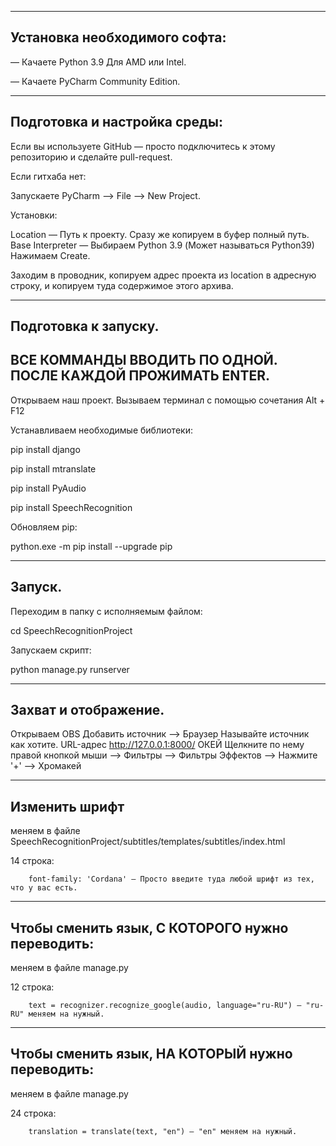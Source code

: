 -----------------------------------------------------------
Установка необходимого софта:
-----------------------------------------------------------

— Качаете Python 3.9 Для AMD или Intel.

— Качаете PyCharm Community Edition.

-----------------------------------------------------------
Подготовка и настройка среды:
-----------------------------------------------------------

Если вы используете GitHub — просто подключитесь к этому репозиторию и сделайте pull-request.

Если гитхаба нет:

Запускаете PyCharm —> File —> New Project.

Установки:

Location — Путь к проекту. Сразу же копируем в буфер полный путь.
Base Interpreter — Выбираем Python 3.9 (Может называться Python39)
Нажимаем Create.

Заходим в проводник, копируем адрес проекта из location в адресную строку, и копируем туда содержимое этого архива.

-----------------------------------------------------------
Подготовка к запуску.
-----------------------------------------------------------
ВСЕ КОММАНДЫ ВВОДИТЬ ПО ОДНОЙ. ПОСЛЕ КАЖДОЙ ПРОЖИМАТЬ ENTER. 
-----------------------------------------------------------

Открываем наш проект.
Вызываем терминал с помощью сочетания Alt + F12

Устанавливаем необходимые библиотеки:

pip install django

pip install mtranslate

pip install PyAudio

pip install SpeechRecognition

Обновляем pip:

python.exe -m pip install --upgrade pip

-----------------------------------------------------------
Запуск.
-----------------------------------------------------------

Переходим в папку с исполняемым файлом:

cd SpeechRecognitionProject

Запускаем скрипт:

python manage.py runserver

-----------------------------------------------------------
Захват и отображение.
-----------------------------------------------------------

Открываем OBS
Добавить источник —> Браузер
Называйте источник как хотите.
URL-адрес http://127.0.0.1:8000/
ОКЕЙ
Щелкните по нему правой кнопкой мыши —> Фильтры —> Фильтры Эффектов —> Нажмите '+' —> Хромакей

-----------------------------------------------------------
Изменить шрифт 
-----------------------------------------------------------
меняем в файле SpeechRecognitionProject/subtitles/templates/subtitles/index.html 

14 строка:
        
        font-family: 'Cordana' — Просто введите туда любой шрифт из тех, что у вас есть.

-----------------------------------------------------------
Чтобы сменить язык, С КОТОРОГО нужно переводить:
-----------------------------------------------------------
меняем в файле manage.py

12 строка:
        
        text = recognizer.recognize_google(audio, language="ru-RU") — "ru-RU" меняем на нужный.

-----------------------------------------------------------
Чтобы сменить язык, НА КОТОРЫЙ нужно переводить:
-----------------------------------------------------------
меняем в файле manage.py

24 строка:
        
        translation = translate(text, "en") — "en" меняем на нужный.




